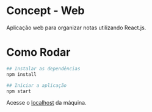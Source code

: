 # Concept - Web
Aplicação web para organizar notas utilizando React.js. 

# Como Rodar
```bash
## Instalar as dependências
npm install

## Iniciar a aplicação
npm start
```

Acesse o [localhost](http://localhost:3333/) da máquina.